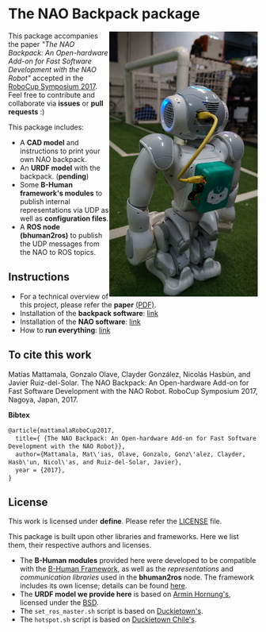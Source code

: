 # The NAO Backpack package

<img src="backpack_cad/img/real_nao_with_backpack.JPG"  width="300" align="right"/>

This package accompanies the paper _"The NAO Backpack: An Open-hardware Add-on for Fast Software Development with the NAO Robot"_ accepted in the [RoboCup Symposium 2017](https://www.robocup2017.org/). Feel free to contribute and collaborate via **issues** or **pull requests** :)

This package includes:

- A **CAD model** and instructions to print your own NAO backpack.
- An **URDF model** with the backpack. (**pending**)
- Some **B-Human framework's modules** to publish internal representations via UDP as well as **configuration files**.
- A **ROS node (bhuman2ros)** to publish the UDP messages from the NAO to ROS topics.

## Instructions

* For a technical overview of this project, please refer the **paper** [(PDF)](https://github.com/uchile-robotics/nao-backpack).
* Installation of the **backpack software**: [link](https://github.com/uchile-robotics/nao-backpack/tree/master/install)
* Installation of the **NAO software**: [link](https://github.com/uchile-robotics/nao-backpack/tree/master/bhuman_modules)
* How to **run everything**: [link](RUN_EVERYTHING.md)

## To cite this work

Matías Mattamala, Gonzalo Olave, Clayder González, Nicolás Hasbún, and Javier Ruiz-del-Solar. The NAO Backpack: An Open-hardware Add-on for Fast Software Development with the NAO Robot. RoboCup Symposium 2017, Nagoya, Japan, 2017. 

**Bibtex**

    @article{mattamalaRoboCup2017,
      title={ {The NAO Backpack: An Open-hardware Add-on for Fast Software Development with the NAO Robot}},
      author={Mattamala, Mat\'ias, Olave, Gonzalo, Gonz\'alez, Clayder, Hasb\'un, Nicol\'as, and Ruiz-del-Solar, Javier},
      year = {2017},
    }

## License
This work is licensed under **define**. Please refer the [LICENSE](LICENSE.md) file.

This package is built upon other libraries and frameworks. Here we list them, their respective authors and licenses.

* The **B-Human modules** provided here were developed to be compatible with the [B-Human Framework](https://github.com/bhuman/BHumanCodeRelease), as well as the _representations_ and _communication libraries_ used in the **bhuman2ros** node. The framework includes its own license; details can be found [here](https://github.com/bhuman/BHumanCodeRelease/blob/master/License.txt).
* The **URDF model we provide here** is based on [Armin Hornung's](http://wiki.ros.org/nao_robot), licensed under the [BSD](https://github.com/ros-naoqi/nao_robot/blob/master/LICENSE.txt).
* The `set_ros_master.sh` script is based on [Duckietown's](http://wwww.github.com/duckietown/Software.git).
* The `hotspot.sh` script is based on [Duckietown Chile's](http://www.github.com/Duckietown-Chile/Software.git).
